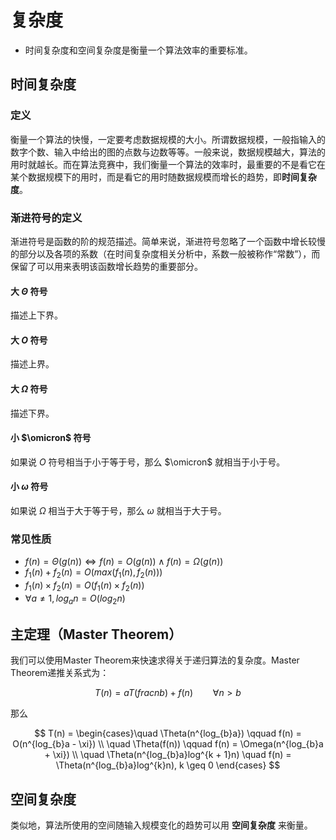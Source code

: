 # 复杂度

- 时间复杂度和空间复杂度是衡量一个算法效率的重要标准。

## 时间复杂度

### 定义

衡量一个算法的快慢，一定要考虑数据规模的大小。所谓数据规模，一般指输入的数字个数、输入中给出的图的点数与边数等等。一般来说，数据规模越大，算法的用时就越长。而在算法竞赛中，我们衡量一个算法的效率时，最重要的不是看它在某个数据规模下的用时，而是看它的用时随数据规模而增长的趋势，即**时间复杂度**。

### 渐进符号的定义

渐进符号是函数的阶的规范描述。简单来说，渐进符号忽略了一个函数中增长较慢的部分以及各项的系数（在时间复杂度相关分析中，系数一般被称作“常数”），而保留了可以用来表明该函数增长趋势的重要部分。

#### 大 $\Theta$ 符号

描述上下界。

#### 大 $O$ 符号

描述上界。

#### 大 $\Omega$ 符号

描述下界。

#### 小 $\omicron$ 符号

如果说 $O$ 符号相当于小于等于号，那么 $\omicron$ 就相当于小于号。

#### 小 $\omega$ 符号

如果说 $\Omega$ 相当于大于等于号，那么 $\omega$ 就相当于大于号。

### 常见性质

- $f(n) = \Theta(g(n)) \iff f(n) = O(g(n)) \land f(n) = \Omega(g(n))$
- $f_1(n) + f_2(n) = O(max(f_1(n), f_2(n)))$
- $f_1(n) \times f_2(n) = O(f_1(n) \times f_2(n))$
- $\forall a \not= 1, log_{a}n = O(log_2 n)$

## 主定理（Master Theorem）

我们可以使用Master Theorem来快速求得关于递归算法的复杂度。Master Theorem递推关系式为：

 $$T(n) = aT(frac{n}{b}) + f(n) \qquad \forall n > b$$
 
 那么
 
 $$
 T(n) = \begin{cases}\quad \Theta(n^{log_{b}a}) \qquad f(n) = O(n^{log_{b}a - \xi}) \\ 
 \quad \Theta(f(n)) \qquad f(n) = \Omega(n^{log_{b}a + \xi}) \\ 
 \quad \Theta(n^{log_{b}a}log^{k + 1}n) \quad f(n) = \Theta(n^{log_{b}a}log^{k}n), k \geq 0 
 \end{cases}
 $$
 
 ## 空间复杂度
 
 类似地，算法所使用的空间随输入规模变化的趋势可以用 **空间复杂度** 来衡量。

